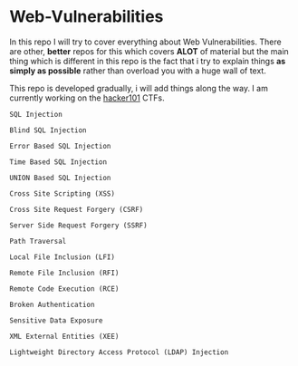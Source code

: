 # Web-Vulnerabilities

In this repo I will try to cover everything about Web Vulnerabilities. There are other, **better** repos for this which covers **ALOT** of material but the main thing which is different in this repo is the fact that i try to explain things **as simply as possible** rather than overload you with a huge wall of text.

This repo is developed gradually, i will add things along the way. I am currently working on the [hacker101](https://www.hacker101.com) CTFs.

`SQL Injection`


`Blind SQL Injection`

`Error Based SQL Injection`

`Time Based SQL Injection`

`UNION Based SQL Injection`

`Cross Site Scripting (XSS)`

`Cross Site Request Forgery (CSRF)`

`Server Side Request Forgery (SSRF)`

`Path Traversal`

`Local File Inclusion (LFI)`

`Remote File Inclusion (RFI)`

`Remote Code Execution (RCE)`

`Broken Authentication`

`Sensitive Data Exposure`

`XML External Entities (XEE)`

`Lightweight Directory Access Protocol (LDAP) Injection`
